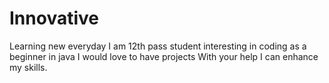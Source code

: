 # Innovative
Learning new everyday 
I am 12th pass student 
interesting in coding as a beginner in java
I would love to have projects
With your help I can enhance my skills.
